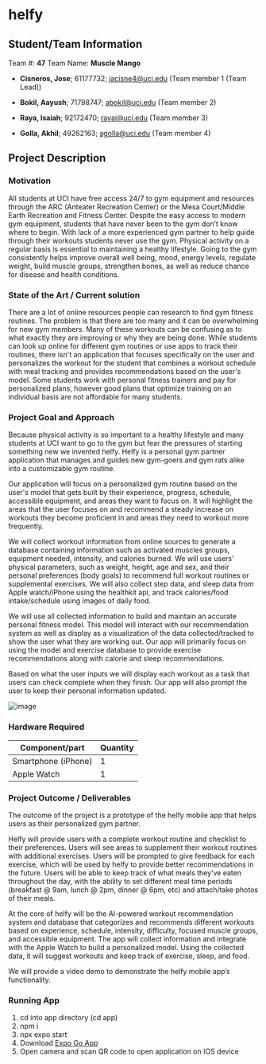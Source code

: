 # helfy #
## Student/Team Information ##

Team #: **47**
Team Name: **Muscle Mango**

* **Cisneros, Jose**; 61177732; jacisne4@uci.edu (Team member 1 (Team Lead))

* **Bokil, Aayush**; 71798747; abokil@uci.edu (Team member 2)

* **Raya, Isaiah**; 92172470; rayai@uci.edu (Team member 3)

* **Golla, Akhil**; 49262163; agolla@uci.edu (Team member 4)

## Project Description ##
### Motivation ###
All students at UCI have free access 24/7 to gym equipment and resources through the ARC (Anteater Recreation Center) or the Mesa Court/Middle Earth Recreation and Fitness Center. Despite the easy access to modern gym equipment, students that have never been to the gym don’t know where to begin. With lack of a more experienced gym partner to help guide through their workouts students never use the gym. Physical activity on a regular basis is essential to maintaining a healthy lifestyle. Going to the gym consistently helps improve overall well being, mood, energy levels, regulate weight, build muscle groups, strengthen bones, as well as reduce chance for disease and health conditions.

### State of the Art / Current solution ###
There are a lot of online resources people can research to find gym fitness routines. The problem is that there are too many and it can be overwhelming for new gym members. Many of these workouts can be confusing as to what exactly they are improving or why they are being done. While students can look up online for different gym routines or use apps to track their routines, there isn't an application that focuses specifically on the user and personalizes the workout for the student that combines a workout schedule with meal tracking and provides recommendations based on the user's model. Some students work with personal fitness trainers and pay for personalized plans, however good plans that optimize training on an individual basis are not affordable for many students.

### Project Goal and Approach ###
Because physical activity is so important to a healthy lifestyle and many students at UCI want to go to the gym but fear the pressures of starting something new we invented helfy. Helfy is a personal gym partner application that manages and guides new gym-goers and gym rats alike into a customizable gym routine.

Our application will focus on a personalized gym routine based on the user's model that gets built by their experience, progress, schedule, accessible equipment, and areas they want to focus on. It will highlight the areas that the user focuses on and recommend a steady increase on workouts they become proficient in and areas they need to workout more frequently.

We will collect workout information from online sources to generate a database containing information such as activated muscles groups, equipment needed, intensity, and calories burned. We will use users' physical parameters, such as weight, height, age and sex, and their personal preferences (body goals) to recommend full workout routines or supplemental exercises. We will also collect step data, and sleep data from Apple watch/iPhone using the healthkit api, and track calories/food intake/schedule using images of daily food.

We will use all collected information to build and maintain an accurate personal fitness model. This model will interact with our recommendation system as well as display as a visualization of the data collected/tracked to show the user what they are working out. Our app will primarily focus on using the model and exercise database to provide exercise recommendations along with calorie and sleep recommendations.

Based on what the user inputs we will display each workout as a task that users can check complete when they finish. Our app will also prompt the user to keep their personal information updated.

![image](https://user-images.githubusercontent.com/18334520/214644084-89755913-8ea1-47c0-8871-02948eb1e998.png)

### Hardware Required ###
|Component/part|Quantity|
|-|-|
|Smartphone (iPhone)|1|
|Apple Watch|1|

### Project Outcome / Deliverables ###
The outcome of the project is a prototype of the helfy mobile app that helps users as their personalized gym partner. 

Helfy will provide users with a complete workout routine and checklist to their preferences. Users will see areas to supplement their workout routines with additional exercises. Users will be prompted to give feedback for each exercise, which will be used by helfy to provide better recommendations in the future. Users will be able to keep track of what meals they’ve eaten throughout the day, with the ability to set different meal time periods (breakfast @ 9am, lunch @ 2pm, dinner @ 6pm, etc) and attach/take photos of their meals.

At the core of helfy will be the AI-powered workout recommendation system and database that categorizes and recommends different workouts based on experience, schedule, intensity, difficulty, focused muscle groups, and accessible equipment. The app will collect information and integrate with the Apple Watch to build a personalized model. Using the collected data, it will suggest workouts and keep track of exercise, sleep, and food.

We will provide a video demo to demonstrate the helfy mobile app’s functionality.

### Running App ###
1. cd into app directory (cd app)
2. npm i
3. npx expo start
4. Download [Expo Go App](https://apps.apple.com/us/app/expo-go/id982107779)
6. Open camera and scan QR code to open application on IOS device
